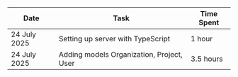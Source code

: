 | Date          | Task                          | Time Spent |
|---------------|-------------------------------|------------|
| 24 July 2025  | Setting up server with TypeScript | 1 hour |
| 24 July 2025  | Adding models Organization, Project, User | 3.5 hours |
